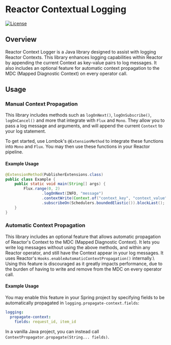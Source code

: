 
# Reactor Contextual Logging

[![License](https://img.shields.io/badge/License-Apache_2.0-blue.svg)](https://opensource.org/licenses/Apache-2.0)

## Overview

Reactor Context Logger is a Java library designed to assist with logging Reactor Contexts. This library enhances logging capabilities within Reactor by appending the current Context as key-value pairs to log messages. It also includes an optional feature for automatic context propagation to the MDC (Mapped Diagnostic Context) on every operator call.

## Usage

### Manual Context Propagation
This library includes methods such as `logOnNext()`, `logOnSubscribe()`, `logOnCancel()` and more that integrate with `Flux` and `Mono`.
They allow you to pass a log message and arguments, and will append the current `Context` to your log statement. 

To get started, use Lombok's `@ExtensionMethod` to integrate these functions into `Mono` and `Flux`. You may then use these functions in your Reactor pipeline. 

#### Example Usage
```java
@ExtensionMethod(PublisherExtensions.class)
public class Example {
    public static void main(String[] args) {
        Flux.range(0, 2)
                .logOnNext(INFO, "message")
                .contextWrite(Context.of("context_key", "context_value"))
                .subscribeOn(Schedulers.boundedElastic()).blockLast();
    }
}
```

### Automatic Context Propagation
This library includes an optional feature that allows automatic propagation of Reactor's Context to the MDC (Mapped Diagnostic Context). It lets you write log messages without using the above methods, and within any Reactor operator, and still have the Context appear in your log messages.
It uses Reactor's `Hooks.enableAutomaticContextPropagation()` internally.\\
Using this feature is discouraged as it greatly impacts performance, due to the burden of having to write and remove from the MDC on every operator call. 

#### Example Usage
You may enable this feature in your Spring project by specifying fields to be automatically propagated in `logging.propagate-context.fields`: 
```yaml
logging:
  propagate-context:
    fields: request_id, item_id
```

In a vanilla Java project, you can instead call `ContextPropagator.propagate(String... fields)`. 
